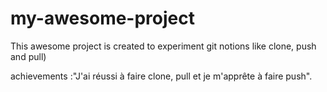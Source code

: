 # my-awesome-project

This awesome project is created to experiment git notions like clone, push and pull)

achievements :"J'ai réussi à faire clone, pull et je m'apprête à faire push".